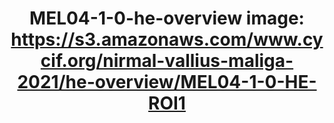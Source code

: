 ---
title: "MEL04-1-0-he-overview
image: https://s3.amazonaws.com/www.cycif.org/nirmal-vallius-maliga-2021/he-overview/MEL04-1-0-HE-ROI1"
layout: osd-exhibit
paper: config-HTA-MELATLAS-1
figure: MEL04-1-0-he-overview
---